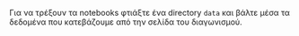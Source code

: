 Για να τρέξουν τα notebooks φτιάξτε ένα directory `data` και βάλτε μέσα τα δεδομένα που κατεβάζουμε από την σελίδα του διαγωνισμού.